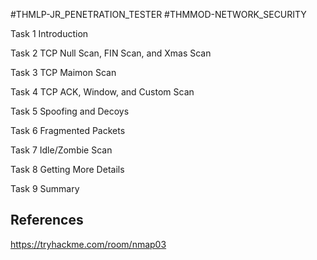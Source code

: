 #THMLP-JR_PENETRATION_TESTER #THMMOD-NETWORK_SECURITY

Task 1
Introduction








Task 2
TCP Null Scan, FIN Scan, and Xmas Scan






























Task 3
TCP Maimon Scan





Task 4
TCP ACK, Window, and Custom Scan























Task 5
Spoofing and Decoys











Task 6
Fragmented Packets















Task 7
Idle/Zombie Scan












Task 8
Getting More Details





Task 9
Summary
## References

https://tryhackme.com/room/nmap03